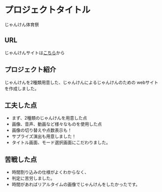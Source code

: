 # プロジェクトタイトル

じゃんけん体育祭

## URL
じゃんけんサイトは[こちら](https://github.com/kamome-829/02_24_-/index)から

## プロジェクト紹介
じゃんけんを2種類用意した、じゃんけんによるじゃんけんのための
webサイトを作成しました。

## 工夫した点
- まず、2種類のじゃんけんを用意した点
- 画像、音声、動画など様々なものを使用した点
- 画像の切り替えや点数表示も！
- サプライズ演出も用意しました！
- タイトル画面、モード選択画面にこだわりました。

## 苦戦した点
- 時間割り込みの仕様がよくわからなく、
- 判定に苦労しました。
- 時間があればリアルタイムの画像でじゃんけんをしたかったです。